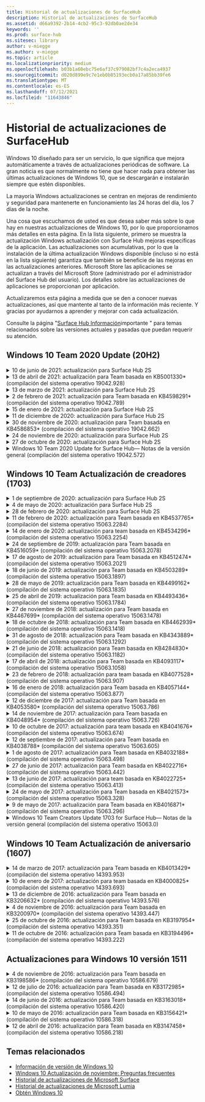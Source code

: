 ```yaml
---
title: Historial de actualizaciones de SurfaceHub
description: Historial de actualizaciones de SurfaceHub
ms.assetid: d66a9392-2b14-4cb2-95c3-92db0ae2de34
keywords: ''
ms.prod: surface-hub
ms.sitesec: library
author: v-miegge
ms.author: v-miegge
ms.topic: article
ms.localizationpriority: medium
ms.openlocfilehash: b03b1a60ebc75e6af37c979082bf7c4a2eca4937
ms.sourcegitcommit: d020d899e9c7e1eb0b85193ecb0a17a85bb39fe6
ms.translationtype: MT
ms.contentlocale: es-ES
ms.lasthandoff: 07/12/2021
ms.locfileid: "11643846"
---
```

# <a name="surface-hub-update-history"></a>Historial de actualizaciones de SurfaceHub

Windows 10 diseñado para ser un servicio, lo que significa que mejora automáticamente a través de actualizaciones periódicas de software. La gran noticia es que normalmente no tiene que hacer nada para obtener las últimas actualizaciones de Windows 10, que se descargarán e instalarán siempre que estén disponibles.

La mayoría Windows actualizaciones se centran en mejoras de rendimiento y seguridad para mantenerte en funcionamiento las 24 horas del día, los 7 días de la noche.

Una cosa que escuchamos de usted es que desea saber más sobre lo que hay en nuestras actualizaciones de Windows 10, por lo que proporcionamos más detalles en esta página. En la lista siguiente, primero se muestra la actualización Windows actualización con Surface Hub mejoras específicas de la aplicación. Las actualizaciones son acumulativas, por lo que la instalación de la última actualización Windows disponible (incluso si no está en la lista siguiente) garantiza que también se beneficie de las mejoras en las actualizaciones anteriores. Microsoft Store las aplicaciones se actualizan a través del Microsoft Store (administrado por el administrador del Surface Hub del usuario). Los detalles sobre las actualizaciones de aplicaciones se proporcionan por aplicación.

Actualizaremos esta página a medida que se den a conocer nuevas actualizaciones, así que mantente al tanto de la información más reciente. Y gracias por ayudarnos a aprender y mejorar con cada actualización.

Consulte la página "[Surface Hub Información](https://support.microsoft.com/products/surface-devices/surface-hub)importante " para temas relacionados sobre las versiones actuales y pasadas que puedan requerir su atención.

## <a name="windows-10-team-2020-update-20h2"></a>Windows 10 Team 2020 Update (20H2)

<details>
<summary>10 de junio de 2021: actualización para Surface Hub 2S</summary>

Esta actualización es específica del Surface Hub 2S y proporciona las actualizaciones de controladores y firmware descritas a continuación:

* Actualización de UEFI de Surface: 694.3751.768.0
  * Aborda la vulnerabilidad de seguridad crítica y mejora la estabilidad del sistema.
* Actualización de firmware de Surface ME: 11.8.86.3877
  * Aborda la vulnerabilidad de seguridad crítica y mejora la estabilidad del sistema.
* Controlador de interfaz del motor de administración Intel(R): 2102.100.0.1044
  * Aborda la vulnerabilidad de seguridad crítica y mejora la estabilidad del sistema.
</details>

<details>
<summary>13 de abril de 2021: actualización para Team basada en KB5001330* (compilación del sistema operativo 19042.928)</summary>

Esta actualización a la Surface Hub incluye mejoras de calidad y correcciones de seguridad. Las actualizaciones clave de Surface Hub, que aún no se describen [en Windows 10 historial](https://support.microsoft.com/help/4581839/windows-10-update-history)de actualizaciones, incluyen:

* Resuelve un problema en el que algunos Surface Hub dispositivos solo instalaban actualizaciones de seguridad Windows mensuales, en lugar de todas Windows actualizaciones acumulativas.

Consulte la guía de [administración Surface Hub para](/surface-hub/) habilitar o deshabilitar las características y servicios del dispositivo. *[KB5001330](https://support.microsoft.com/help/5001330)
</details>

<details>
<summary>13 de marzo de 2021: actualización para Surface Hub 2S</summary>

Esta actualización es específica del Surface Hub 2S y proporciona las actualizaciones de controladores y firmware descritas a continuación:

* Controlador de Bluetooth Intel(R) - 22.30.0.4
  * Mejora la seguridad y estabilidad del sistema.
* Controlador de gráficos Intel(R): 27.20.100.8682
  * Mejora la seguridad y estabilidad del sistema.
* Controlador de Wi-Fi Intel(R) - 22.30.0.11
  * Mejora la seguridad y estabilidad del sistema.
</details>

<details>
<summary>2 de febrero de 2021: actualización para Team basada en KB4598291* (compilación del sistema operativo 19042.789)</summary>

Esta actualización a la Surface Hub incluye mejoras de calidad y correcciones de seguridad. Las actualizaciones clave de Surface Hub, que aún no se describen [en Windows 10 historial](https://support.microsoft.com/help/4581839/windows-10-update-history)de actualizaciones, incluyen:

* Corrección que permite que la sincronización de calendarios Exchange funcione cuando el UPN de la cuenta de dispositivo no es igual a su SMTP.
* Agrega capacidad para que los administradores deshabilite el uso de la autenticación moderna durante la sincronización de calendarios con Exchange.
* Garantiza que Surface Hub no se pida a los usuarios que escriban credenciales de proxy una vez habilitada la característica "Usar credenciales de cuenta de dispositivo".
* Resuelve un problema por el que Windows las comprobaciones de actualización de la Tienda y la Actualización nunca se completarían si se usase un proxy que requiere autenticación.
* Mejora la confiabilidad de la aplicación Conectar durante escenarios de ingesta por cable.

Consulte la guía de [administración Surface Hub para](/surface-hub/) habilitar o deshabilitar las características y servicios del dispositivo. *[KB4598291](https://support.microsoft.com/help/4598291)
</details>

<details>
<summary>15 de enero de 2021: actualización para Surface Hub 2S</summary>

Esta actualización es específica del Surface Hub 2S y proporciona las actualizaciones de controladores y firmware descritas a continuación:

* Actualización de firmware de Surface SMC: 3.93.139.0
* Actualización de UEFI de Surface: 694.3473.768.0
</details>

<details>
<summary>11 de diciembre de 2020: actualización para Surface Hub 2S</summary>

Esta actualización es específica del Surface Hub 2S y proporciona las actualizaciones de controladores y firmware descritas a continuación:

* Actualización de firmware de Surface SMC: 3.92.139.0
* Actualización de UEFI de Surface: 694.3447.768.0
</details>

<details>
<summary>30 de noviembre de 2020: actualización para Team basada en KB4586853* (compilación del sistema operativo 19042.662)</summary>

Esta actualización a la Surface Hub incluye mejoras de calidad y correcciones de seguridad. Las actualizaciones clave de Surface Hub, que aún no se describen [en Windows 10 historial](https://support.microsoft.com/help/4581839/windows-10-update-history)de actualizaciones, incluyen:

* Actualice a la página Configuración privacidad para proporcionar opciones adicionales.
* Corrección que garantiza que la limpieza de la sesión de finalización elimina completamente todos los datos relacionados con el servidor perimetral Chromium.
* Resuelve un problema en el que las reuniones que ya se habían iniciado no se mostraron en la pantalla inicio/bienvenida.
* Resuelve un problema con la recuperación en la nube para configuraciones regionales que no son de EE. UU.
* Skype Empresarial
  * Mejora el rendimiento de audio direccional.
  * Se han reducido los sonidos de "pulsación de lápiz" al usar Pen durante Skype Empresarial llamadas.
* Mejora la confiabilidad al inscribirse en Windows Insider Program.
* Mejora la confiabilidad de Windows shell de equipo.

Consulte la guía de [administración Surface Hub para](/surface-hub/) habilitar o deshabilitar las características y servicios del dispositivo. *[KB4586853](https://support.microsoft.com/help/4586853)
</details>

<details>
<summary>24 de noviembre de 2020: actualización para Surface Hub 2S</summary>

Esta actualización es específica del Surface Hub 2S y proporciona las actualizaciones de controladores y firmware descritas a continuación:

* Actualización de firmware de Surface SMC: 3.91.139.0
  * Mejorar la confiabilidad de espera conectada.
* Actualización de firmware de Surface Touch: 3.91.139.0
  * Mejorar la respuesta táctil en espera conectada.
* Actualización de firmware de audio USB de Surface: 3.91.139.0
* Actualización de firmware del lápiz de Surface: 3.91.139.0
</details>

<details>
<summary>27 de octubre de 2020: actualización para Surface Hub 2S</summary>

Esta actualización es específica del Surface Hub 2S y proporciona las actualizaciones de controladores y firmware descritas a continuación:

* Actualización de firmware del agregador de Surface System : 4.14.139.0
* Actualización de UEFI de Surface: 694.3386.768.0
</details>

<details>
<summary>Windows 10 Team 2020 Update for Surface Hub— Notas de la versión general (compilación del sistema operativo 19042.572)</summary>

Esta actualización a la Surface Hub incluye mejoras de calidad y correcciones de seguridad. Las actualizaciones clave de Surface Hub, que aún no se describen en el historial de actualizaciones de [Windows 10,](https://support.microsoft.com/help/4581839/windows-10-update-history)se describen en la página " Novedades de[Windows 10 Team actualización de 2020".](/surface-hub/surface-hub-2020-update-whats-new)

Consulte la página "[Install Windows 10 Team 2020 Update](/surface-hub/surface-hub-2020-update)" para obtener más información sobre la disponibilidad de actualizaciones por región, método de distribución y tipo de dispositivo.
</details>

## <a name="windows-10-team-creators-update-1703"></a>Windows 10 Team Actualización de creadores (1703)

<details>
<summary>1 de septiembre de 2020: actualización para Surface Hub 2S</summary>

Esta actualización es específica del Surface Hub 2S y proporciona las actualizaciones de controladores y firmware descritas a continuación:

* Actualización de firmware de Surface SMC: 1.177.139.0
  * Mejora los escenarios de reparación de campos.
* Actualización de firmware ssd de Surface: 5.14.139.0
  * Mejora la estabilidad del sistema.
* Controlador de Surface Serial Hub: 9.40.139.0
  * Mejora la estabilidad del sistema.
</details>

<details>
<summary>4 de mayo de 2020: actualización para Surface Hub 2S</summary>

Esta actualización es específica del Surface Hub 2S y proporciona las actualizaciones de controladores y firmware descritas a continuación:

* Controlador de audio USB de Surface: 15.3.6.0
  * Mejora el rendimiento de audio direccional.
* Controlador de audio de pantalla Intel(R): 10.27.0.5
  * Mejora los escenarios de uso compartido de pantalla.
* Controlador de gráficos Intel(R): 26.20.100.7263
  * Mejora la estabilidad del sistema.
* Controlador de Surface System: 1.7.139.0
  * Mejora la estabilidad del sistema.
* Actualización de firmware de Surface SMC: 1.176.139.0
  * Mejora la estabilidad del sistema.
</details>

<details>
<summary>28 de febrero de 2020: actualización para Surface Hub 2S</summary>

Esta actualización es específica del Surface Hub 2S y proporciona las actualizaciones de controladores y firmware descritas a continuación:

* Controlador de integración de Surface: 13.46.139.0 
  * Mejora los escenarios de brillo de la pantalla.
* Controlador de interfaz del motor de administración Intel(R): 1914.12.0.1256
  * Mejora la estabilidad del sistema.
* Actualización de firmware de Surface SMC: 1.161.139.0
  * Mejora el rendimiento de la batería del lápiz.
* Actualización de UEFI de Surface: 694.2938.768.0
  * Mejora la estabilidad del sistema.
</details>

<details>
<summary>11 de febrero de 2020: actualización para Team basada en KB4537765* (compilación del sistema operativo 15063.2284)</summary>

Esta actualización a la Surface Hub incluye mejoras de calidad y correcciones de seguridad. Las actualizaciones clave de Surface Hub, que aún no se describen [en Windows 10 historial](https://support.microsoft.com/help/4018124/windows-10-update-history)de actualizaciones, incluyen:

* Resuelve un problema en el que otros participantes no pueden escuchar bien el Concentrador 2S durante Skype Empresarial llamadas.
* Mejora la confiabilidad de algunos escenarios de uso de árabe, hebreo y otros idiomas RTL en Surface Hub.

Consulte la guía de [administración Surface Hub para](/surface-hub/) habilitar o deshabilitar las características y servicios del dispositivo.
*[KB4537765](https://support.microsoft.com/help/4537765)
</details>

<details>
<summary>14 de enero de 2020: actualización para team basada en KB4534296* (compilación del sistema operativo 15063.2254)</summary>

Esta actualización a la Surface Hub incluye mejoras de calidad y correcciones de seguridad. Las actualizaciones clave de Surface Hub, que aún no se describen [en Windows 10 historial](https://support.microsoft.com/help/4018124/windows-10-update-history)de actualizaciones, incluyen:

* Se soluciona un problema con la colección de registros Microsoft Surface Hub 2S.

Consulte la guía de [administración Surface Hub para](/surface-hub/) habilitar o deshabilitar las características y servicios del dispositivo.
*[KB4534296](https://support.microsoft.com/help/4534296)
</details>

<details>
<summary>24 de septiembre de 2019: actualización para Team basada en KB4516059* (compilación del sistema operativo 15063.2078)</summary>

Esta actualización a la Surface Hub incluye mejoras de calidad y correcciones de seguridad. Las actualizaciones clave de Surface Hub, que aún no se describen [en Windows 10 historial](https://support.microsoft.com/help/4018124/windows-10-update-history)de actualizaciones, incluyen:

 * Actualice a Surface Hub página de recuperación Configuración 2S para reflejar con precisión las opciones de recuperación.
 * Actualiza a Surface Hub pantalla de bienvenida de 2S para mejorar la reconociblebilidad del dispositivo.
 * Se ha corregido un problema con el Windows del shell de equipo que se mostraba incorrectamente.
 * Se ha corregido un problema con la persistencia del diseño del menú Inicio cuando se configuraba mediante la directiva MDM.
 * Se ha corregido un problema Microsoft Edge que se produce al explorar algunos sitios web internos.
 * Se ha corregido un problema Skype Empresarial que se produce al presentar en modo de pantalla completa.

Consulte la guía de [administración Surface Hub para](/surface-hub/) habilitar o deshabilitar las características y servicios del dispositivo.
*[KB4503289](https://support.microsoft.com/help/4503289)
</details>

<details>
<summary>17 de agosto de 2019: actualización para Team basada en KB4512474* (compilación del sistema operativo 15063.2021)</summary>

Esta actualización a la Surface Hub incluye mejoras de calidad y correcciones de seguridad. Las actualizaciones clave de Surface Hub, que aún no se describen [en Windows 10 historial](https://support.microsoft.com/help/4018124/windows-10-update-history)de actualizaciones, incluyen:

 * Garantiza que la salida de vídeo en el concentrador 2S se ajuste de forma predeterminada al modo "Duplicado".
 * Mejora la confiabilidad de algunos escenarios de uso del idioma árabe en Surface Hub.

Consulte la guía de [administración Surface Hub para](/surface-hub/) habilitar o deshabilitar las características y servicios del dispositivo.
*[KB4503289](https://support.microsoft.com/help/4503289)
 </details>

<details>
<summary>18 de junio de 2019: actualización para Team basada en KB4503289* (compilación del sistema operativo 15063.1897)</summary>

Esta actualización a la Surface Hub incluye mejoras de calidad y correcciones de seguridad. Las actualizaciones clave de Surface Hub, que aún no se describen [en Windows 10 historial](https://support.microsoft.com/help/4018124/windows-10-update-history)de actualizaciones, incluyen:

* Se soluciona un problema que impide que un usuario inicie sesión en un Microsoft Surface Hub dispositivo con una Azure Active Directory cuenta. Este problema se produce porque una sesión anterior no finaló correctamente.
* Agrega compatibilidad con conexiones TLS 1.2 a proveedores de identidades y Exchange escenarios de configuración de cuentas de dispositivo.
* Correcciones para mejorar la confiabilidad de la aplicación de diagnóstico de hardware en el concentrador 2S. 
* Se corrige para mejorar la coherencia de la experiencia de configuración de primera ejecución en el concentrador 2S. 

Consulte la guía de [administración Surface Hub para](/surface-hub/) habilitar o deshabilitar las características y servicios del dispositivo.
*[KB4503289](https://support.microsoft.com/help/4503289)
</details>

<details>
<summary>28 de mayo de 2019: actualización para Team basada en KB4499162* (compilación del sistema operativo 15063.1835)</summary>

Esta actualización a la Surface Hub incluye mejoras de calidad y correcciones de seguridad. Las actualizaciones clave de Surface Hub, que aún no se describen [en Windows 10 historial](https://support.microsoft.com/help/4018124/windows-10-update-history)de actualizaciones, incluyen:

* Garantiza que Surface Hub no se pida a los usuarios que escriban credenciales de proxy una vez habilitada la característica "Usar credenciales de cuenta de dispositivo".
* Resuelve un problema en el que Skype las conexiones no se realizan de forma periódica porque el audio y el vídeo no usan el proxy correcto.
* Agrega compatibilidad con TLS 1.2 en Skype Empresarial.
* Resuelve un error de conexión SIP en el cliente Skype cuando el servidor Skype tiene TLS 1.0 o TLS 1.1 deshabilitado.

Consulte la guía de [administración Surface Hub para](/surface-hub/) habilitar o deshabilitar las características y servicios del dispositivo.
*[KB4499162](https://support.microsoft.com/help/4499162)
</details>

<details>
<summary>25 de abril de 2019: actualización para Team basada en KB4493436* (compilación del sistema operativo 15063.1784)</summary>

Esta actualización a la Surface Hub incluye mejoras de calidad y correcciones de seguridad. Las actualizaciones clave de Surface Hub, que aún no se describen [en Windows 10 historial](https://support.microsoft.com/help/4018124/windows-10-update-history)de actualizaciones, incluyen:

* Resuelve el problema de sincronización de vídeo y audio con algunos dispositivos USB que están conectados al Surface Hub.

Consulte la guía de [administración Surface Hub para](/surface-hub/) habilitar o deshabilitar las características y servicios del dispositivo.
*[KB4493436](https://support.microsoft.com/help/4493436)
</details>

<details>
<summary>27 de noviembre de 2018: actualización para Team basada en KB4467699* (compilación del sistema operativo 15063.1478)</summary>

Esta actualización a la Surface Hub incluye mejoras de calidad y correcciones de seguridad. Las actualizaciones clave de Surface Hub, que aún no se describen [en Windows 10 historial](https://support.microsoft.com/help/4018124/windows-10-update-history)de actualizaciones, incluyen:

* Se soluciona un problema que impide que algunos usuarios Signing-In a "Mis reuniones y archivos".

Consulte la guía de [administración Surface Hub para](/surface-hub/) habilitar o deshabilitar las características y servicios del dispositivo.
*[KBKB4467699](https://support.microsoft.com/help/KB4467699)
</details>

<details>
<summary>18 de octubre de 2018: actualización para Team basada en KB4462939* (compilación del sistema operativo 15063.1418)</summary>

Esta actualización a la Surface Hub incluye mejoras de calidad y correcciones de seguridad. Las actualizaciones clave de Surface Hub, que aún no se describen [en Windows 10 historial](https://support.microsoft.com/help/4018124/windows-10-update-history)de actualizaciones, incluyen:

* Skype Empresarial correcciones: 
  * Resuelve un Skype Empresarial de conexión cuando se reanuda desde el estado de suspensión
  * Resuelve Skype Empresarial de conexión de red cuando el dispositivo está conectado a Internet
  * Resuelve Skype Empresarial bloqueo al buscar usuarios desde el directorio
* Resuelve el problema en el que el concentrador notifica erróneamente "Sin conexión a Internet" en entornos de proxy de empresa.
* Se implementó una característica que permite a los clientes acceder a una nueva experiencia de pizarra.

Consulte la guía de [administración Surface Hub para](/surface-hub/) habilitar o deshabilitar las características y servicios del dispositivo.
*[KB4462939](https://support.microsoft.com/help/4462939)
</details>

<details>
<summary>31 de agosto de 2018: actualización para Team basada en KB4343889* (compilación del sistema operativo 15063.1292)</summary>

Esta actualización a la Surface Hub incluye mejoras de calidad y correcciones de seguridad. Las actualizaciones clave de Surface Hub, que aún no se describen [en Windows 10 historial](https://support.microsoft.com/help/4018124/windows-10-update-history)de actualizaciones, incluyen:

* Agrega compatibilidad con Microsoft Teams
* Resuelve el problema de administración de tareas con el registro de Intune
* Permite a los administradores deshabilitar los servicios de mensajería instantánea y correo electrónico para el concentrador
* Correcciones de errores adicionales y mejoras de confiabilidad para la Surface Hub Skype Empresarial app

Consulte la guía de [administración Surface Hub para](/surface-hub/) habilitar o deshabilitar las características y servicios del dispositivo.
*[KB4343889](https://support.microsoft.com/help/4343889)
</details>

<details>
<summary>21 de junio de 2018: actualización para Team basada en KB4284830* (compilación del sistema operativo 15063.1182)</summary>

Esta actualización a la Surface Hub incluye mejoras de calidad y correcciones de seguridad. Las actualizaciones clave de Surface Hub, que aún no se describen [en Windows 10 historial](https://support.microsoft.com/help/4018124/windows-10-update-history)de actualizaciones, incluyen:

* Cambio de telemetría en compatibilidad con los requisitos del RGPD en EMEA

Consulte la guía de [administración Surface Hub para](/surface-hub/) habilitar o deshabilitar las características y servicios del dispositivo.
*[KB4284830](https://support.microsoft.com/help/KB4284830)
</details>

<details>
<summary>17 de abril de 2018: actualización para Team basada en KB4093117* (compilación del sistema operativo 15063.1058)</summary>

Esta actualización a la Surface Hub incluye mejoras de calidad y correcciones de seguridad. Las actualizaciones clave de Surface Hub, que aún no se describen [en Windows 10 historial](https://support.microsoft.com/help/4018124/windows-10-update-history)de actualizaciones, incluyen:

* Resuelve un problema de proyección por cable
* Habilita la actualización masiva para determinadas directivas mdm (administración de dispositivos móviles)
* Resuelve el problema del marcador telefónico con llamadas internacionales
* Soluciona el problema de resolución de imágenes cuando 2 Surface Hubs se unen a la misma reunión
* Resuelve el error de administración de certificados OMS (Operations Management Suite)
* Se soluciona un problema de seguridad al limpiar al final de una sesión
* Se Miracast problema, cuando Surface Hub se especifica a los canales 149 a 165
  * Los canales 149 a 165 seguirán siendo inutilizables en Europa, Japón o Israel debido a las normativas gubernamentales regionales

Consulte la guía de [administración Surface Hub para](/surface-hub/) habilitar o deshabilitar las características y servicios del dispositivo.
*[KB4093117](https://support.microsoft.com/help/4093117)
</details>

<details>
<summary>23 de febrero de 2018: actualización para team basada en KB4077528* (compilación del sistema operativo 15063.907)</summary>

Esta actualización a la Surface Hub incluye mejoras de calidad y correcciones de seguridad. Las actualizaciones clave de Surface Hub, que aún no se describen [en Windows 10 historial](https://support.microsoft.com/help/4018124/windows-10-update-history)de actualizaciones, incluyen:

* Se ha resuelto un problema en el que la configuración de MDM no se aplicaba correctamente
* Proceso de limpieza mejorado

Consulte la guía de [administración Surface Hub para](/surface-hub/) habilitar o deshabilitar las características y servicios del dispositivo.
*[KB4077528](https://support.microsoft.com/help/4077528)
</details>

<details>
<summary>16 de enero de 2018: actualización para Team basada en KB4057144* (compilación del sistema operativo 15063.877)</summary>

Esta actualización a la Surface Hub incluye mejoras de calidad y correcciones de seguridad. Las actualizaciones clave de Surface Hub, que aún no se describen [en Windows 10 historial](https://support.microsoft.com/help/4018124/windows-10-update-history)de actualizaciones, incluyen:

* Agrega capacidad para administrar el diseño de icono menú Inicio a través de MDM
* Corrección de errores de MDM en la configuración de rotación de contraseñas

Consulte la guía de [administración Surface Hub para](/surface-hub/) habilitar o deshabilitar las características y servicios del dispositivo.
*[KB4057144](https://support.microsoft.com/help/4057144)
</details>

<details>
<summary>12 de diciembre de 2017: actualización para Team basada en KB4053580* (compilación del sistema operativo 15063.786)</summary>

Esta actualización a la Surface Hub incluye mejoras de calidad y correcciones de seguridad. Las actualizaciones clave de Surface Hub, que aún no se describen [en Windows 10 historial](https://support.microsoft.com/help/4018124/windows-10-update-history)de actualizaciones, incluyen:

* Resuelve los destellos de vídeo de la cámara (desgarros o parpadeos) durante Skype Empresarial llamadas
* Resuelve el problema de id. ssd del Centro de notificaciones

Consulte la guía de [administración Surface Hub para](/surface-hub/) habilitar o deshabilitar las características y servicios del dispositivo.
*[KB4053580](https://support.microsoft.com/help/4053580)
</details>

<details>
<summary>14 de noviembre de 2017: actualización para Team basada en KB4048954* (compilación del sistema operativo 15063.726)</summary>

Esta actualización a la Surface Hub incluye mejoras de calidad y correcciones de seguridad. Las actualizaciones clave de Surface Hub, que aún no se describen [en Windows 10 historial](https://support.microsoft.com/help/4018124/windows-10-update-history)de actualizaciones, incluyen:

* Actualización de características que permite a los clientes habilitar la autenticación de red cableada 802.1x con la directiva MDM.
* Una actualización de características que permite a los usuarios seleccionar dinámicamente una aplicación de su elección al abrir un archivo.
* Corrección que garantiza que la limpieza de la sesión final elimina completamente todas las conexiones entre la cuenta del usuario y el dispositivo.
* Corrección de rendimiento que mejora el tiempo de limpieza, así como Miracast tiempo de conexión.
* Presenta el uso de autenticación fácil durante las reuniones de ad-hock.
* Corrección que garantiza que los componentes de servicio usen el mismo proxy configurado en todo el dispositivo.
* Reduce y protege de forma más exhaustiva la telemetría que transmite el dispositivo, lo que reduce el uso del ancho de banda.
* Habilita una característica que permite a los usuarios proporcionar comentarios a Microsoft una vez que finaliza una reunión.

Consulte la guía de [administración Surface Hub para](/surface-hub/) habilitar o deshabilitar las características y servicios del dispositivo.
*[KB4048954](https://support.microsoft.com/help/4048954)
</details>

<details>
<summary>10 de octubre de 2017: actualización para team basada en KB4041676* (compilación del sistema operativo 15063.674)</summary>

Esta actualización a la Surface Hub incluye mejoras de calidad y correcciones de seguridad. Las actualizaciones clave de Surface Hub, que aún no se describen [en Windows 10 historial](https://support.microsoft.com/help/4018124/windows-10-update-history)de actualizaciones, incluyen:

* Skype Empresarial
  * Resuelve el problema que requería un reinicio del dispositivo al reanudarse desde el estado de suspensión.
  * Corrige un problema en el que los contactos externos no se resolvía Skype cuenta de Online Hub.
* PowerPoint
  * Corrige un problema en el que algunas PowerPoint presentaciones no se proyectan en el concentrador.
* General
  * Se soluciona un problema por el que el administrador del sistema no podía deshabilitar el puerto USB.

*[KB4041676](https://support.microsoft.com/help/4041676)
</details>

<details>
<summary>12 de septiembre de 2017: actualización para Team basada en KB4038788* (compilación del sistema operativo 15063.605) </summary>

Esta actualización a la Surface Hub incluye mejoras de calidad y correcciones de seguridad. Las actualizaciones clave de Surface Hub, que aún no se describen [en Windows 10 historial](https://support.microsoft.com/help/4018124/windows-10-update-history)de actualizaciones, incluyen:

* Seguridad
  * Resuelve el problema con Bitlocker cuando el dispositivo se reactiva del modo de suspensión.
* General
  * Reduce la frecuencia y la cantidad de telemetría de estado del dispositivo, lo que mejora el rendimiento del sistema.
  * Corrige un problema que impedía que el dispositivo recopilara registros del sistema.

*[KB4038788](https://support.microsoft.com/help/4038788)
</details>

<details>
<summary>1 de agosto de 2017: actualización para Team basada en KB4032188* (compilación del sistema operativo 15063.498)</summary>

* Skype Empresarial 
  * Resuelve Skype Empresarial Sign-In problema, que requiere reintentar o reiniciar el sistema.
  * Resuelve el Skype Empresarial de reunión que se muestra incorrectamente.
  * Correcciones para mejorar la Surface Hub Skype Empresarial fiabilidad.

*[KB4032188](https://support.microsoft.com/help/4032188)
</details>

<details>
<summary>27 de junio de 2017: actualización para Team basada en KB4022716* (compilación del sistema operativo 15063.442)</summary>

Esta actualización a la Surface Hub incluye mejoras de calidad y correcciones de seguridad. Las actualizaciones clave de Surface Hub, que aún no se describen [en Windows 10 historial](https://support.microsoft.com/help/4018124/windows-10-update-history)de actualizaciones, incluyen:

* Los controladores DE NVIDIA de dirección se bloquean y pueden requerir que el Surface Hub de 84" se apague, lo que requiere un reinicio manual.
* Se ha resuelto un problema por el que algunas aplicaciones no se inician en un Surface Hub de 84 Surface Hub.

*[KB4022716](https://support.microsoft.com/help/4022716)
</details>

<details>
<summary>13 de junio de 2017: actualización para team basada en KB4022725* (compilación del sistema operativo 15063.413)</summary>

Esta actualización a la Surface Hub incluye mejoras de calidad y correcciones de seguridad. Las actualizaciones clave de Surface Hub, que aún no se describen [en Windows 10 historial](https://support.microsoft.com/help/4018124/windows-10-update-history)de actualizaciones, incluyen:

* General
  * Problemas resueltos de colocación de lápiz con lápices
  * Se ha resuelto un problema que causaba tiempo prolongado para la reunión de "limpieza"

*[KB4022725](https://support.microsoft.com/help/4022725)
</details>

<details>
<summary>24 de mayo de 2017: actualización para Team basada en KB4021573* (compilación del sistema operativo 15063.328)</summary>

Esta actualización a la Surface Hub incluye mejoras de calidad y correcciones de seguridad. Las actualizaciones clave de Surface Hub, que aún no se describen [en Windows 10 historial](https://support.microsoft.com/help/4018124/windows-10-update-history)de actualizaciones, incluyen:

* General
  * Se ha resuelto el problema con la retención de configuración de proxy durante el problema de actualización

*[KB4021573](https://support.microsoft.com/help/4021573)
</details>

<details>
<summary>9 de mayo de 2017: actualización para Team basada en KB4016871* (compilación del sistema operativo 15063.296)</summary>

Esta actualización a la Surface Hub incluye mejoras de calidad y correcciones de seguridad. Las actualizaciones clave de Surface Hub, que aún no se describen [en Windows 10 historial](https://support.microsoft.com/help/4018124/windows-10-update-history)de actualizaciones, incluyen:

* General
  * Se ha corregido el problema del ciclo de suspensión y vigilia
  * Resueltos varios problemas de restablecimiento y recuperación
  * Se ha corregido el problema de la pestaña Historial de actualizaciones
  * Resuelto Miracast de inicio de servicio
* Aplicaciones
  * Error de actualización del paquete de aplicación fijo

*[KB4016871](https://support.microsoft.com/help/4016871)
</details>

<details>
<summary>Windows 10 Team Creators Update 1703 for Surface Hub— Notas de la versión general (compilación del sistema operativo 15063.0)</summary>

Esta actualización a la Surface Hub incluye mejoras de calidad y correcciones de seguridad. Las actualizaciones clave de Surface Hub, que aún no se describen [en Windows 10 historial](https://support.microsoft.com/help/4018124/windows-10-update-history)de actualizaciones, incluyen:

* Evolución de la experiencia de pantalla grande 
  * Se ha mejorado el carrusel de la reunión en Inicio y bienvenida
  * Unirse a reuniones y finalizar la sesión directamente desde el menú Inicio
  * Las aplicaciones pueden usar más de la pantalla durante una sesión
  * Controles Skype simplificados
  * Mecanismos mejorados para proporcionar comentarios
* Acceso a Mi contenido personal*
  * Inicio de sesión único personal desde Inicio o inicio de sesión
  * Unirse a reuniones y finalizar la sesión directamente desde el menú Inicio
  * Acceder a archivos personales a OneDrive para la Empresa directamente desde Inicio
  * Inicio de sesión de asistente rellenado previamente
  * Flujos de autenticación simplificados con la aplicación "Authenticator" **
* Administración & implementación 
  * Experiencia OOBE simplificada a través del aprovisionamiento masivo
  * Servicio de recuperación de dispositivos basado en la nube
  * Enterprise de certificados de cliente
  * Compatibilidad con credenciales de proxy mejoradas
  * Compatibilidad con la configuración de calidad Skype de servicio (QoS) agregada y /mejorada
  * Se agregó la capacidad de establecer el volumen de dispositivo predeterminado en Configuración
  * Compatibilidad con MDM mejorada para Surface Hub [configuración](/surface-hub/remote-surface-hub-management)
* Seguridad mejorada 
  * Se agregó la capacidad de restringir unidades USB solo a BitLocker
  * Se ha agregado la capacidad de deshabilitar puertos USB a través de MDM
  * Se ha agregado la capacidad de deshabilitar la funcionalidad "Reanudar sesión" en tiempo de espera
  * Adición de compatibilidad con cable 802.1x
* Audio y proyección
  * Mejoras de "altavoz humano" de Audio Dolby
  * Se han reducido los sonidos de "pulsación de lápiz" al usar El lápiz Skype Empresarial llamadas
  * Se agregó compatibilidad con conexiones Miracast infraestructura
* Correcciones de confiabilidad y rendimiento
  * Resueltos varios problemas de restablecimiento y recuperación
  * Se Surface Hub Exchange de autenticación al usar certificados de cliente
  * Mejora de Wi-Fi de red y estabilidad de credenciales
  * Se Miracast problemas de reproducción y sincronización de audio durante la reproducción de vídeo
  * Configuración incluida para deshabilitar el comportamiento de la conexión automática

*La característica de inicio de sesión único requiere el uso de Office365 y OneDrive para la Empresa **Consulte la Guía de administración para obtener información sobre los requisitos de servicio

</details>

## <a name="windows-10-team-anniversary-update-1607"></a>Windows 10 Team Actualización de aniversario (1607)

<details>
<summary>14 de marzo de 2017: actualización para Team basada en KB4013429* (compilación del sistema operativo 14393.953)</summary>

Esta actualización a la Surface Hub incluye mejoras de calidad y correcciones de seguridad. Las actualizaciones clave de Surface Hub, que aún no se describen [en Windows 10 historial](https://support.microsoft.com/help/4018124/windows-10-update-history)de actualizaciones, incluyen:

* General
  * Corrección de seguridad del Explorador de archivos para impedir la navegación a ubicaciones de archivos restringidas
* Skype Empresarial
  * Corrección para solucionar la latencia durante el uso compartido de pantalla basado en Escritorio remoto

*[KB4013429](https://support.microsoft.com/help/4013429)
</details>

<details>
<summary>10 de enero de 2017: actualización para team basada en KB4000825* (compilación del sistema operativo 14393.693)</summary>

Esta actualización a la Surface Hub incluye mejoras de calidad y correcciones de seguridad. Las actualizaciones clave de Surface Hub, que aún no se describen [en Windows 10 historial](https://support.microsoft.com/help/4018124/windows-10-update-history)de actualizaciones, incluyen:

* Selección habilitada de diseños de teclado 106/109 para su uso con teclados físicos japoneses

*[KB4000825](https://support.microsoft.com/help/4000825)
</details>

<details>
<summary>13 de diciembre de 2016: actualización para Team basada en KB3206632* (compilación del sistema operativo 14393.576)</summary>

Esta actualización a la Surface Hub incluye mejoras de calidad y correcciones de seguridad. Las actualizaciones clave de Surface Hub, que aún no se describen [en Windows 10 historial](https://support.microsoft.com/help/4018124/windows-10-update-history)de actualizaciones, incluyen:

* Resuelve el problema de distorsión de audio de conexión cableada

*[KB3206632](https://support.microsoft.com/help/3206632)
</details>

<details>
<summary>4 de noviembre de 2016: actualización para Team basada en KB3200970* (compilación del sistema operativo 14393.447)</summary>

Esta actualización de la actualización Windows 10 Team aniversario (versión 1607) para Surface Hub mejoras de calidad y correcciones de seguridad. Las actualizaciones clave de Surface Hub, que aún no se describen [en Windows 10 historial](https://support.microsoft.com/help/4018124/windows-10-update-history)de actualizaciones, incluyen:

* Skype Empresarial correcciones de errores para mejorar la confiabilidad

*[KB3200970](https://support.microsoft.com/help/3200970)
</details>

<details>
<summary>25 de octubre de 2016: actualización para Team basada en KB3197954* (compilación del sistema operativo 14393.351)</summary>

Esta actualización a la Surface Hub incluye mejoras de calidad y correcciones de seguridad. Las actualizaciones clave de Surface Hub, que aún no se describen [en Windows 10 historial](https://support.microsoft.com/help/4018124/windows-10-update-history)de actualizaciones, incluyen:

* Habilitar la nueva característica de suspensión en el sistema operativo y bios para reducir el consumo de energía del Surface Hub y mejorar su confiabilidad a largo plazo
* General
  * Resuelve escenarios en los que el teclado en pantalla a veces no aparecería
  * Resuelve el turno de aplicaciones de pizarra que se produce ocasionalmente al abrir una reunión programada
  * Resuelve el problema que impedía a los administradores cambiar la contraseña del administrador local, después de restablecer el dispositivo
  * BIOS change resolving issue with status bar tracking during device Reset
  * Actualización de UEFI para resolver problemas de encendido

*[KB3197954](https://support.microsoft.com/help/3197954)
</details>

<details>
<summary>11 de octubre de 2016: actualización para Team basada en KB3194496* (compilación del sistema operativo 14393.222)</summary>

Esta actualización lleva la actualización de aniversario Windows 10 Team a Surface Hub e incluye mejoras de calidad y correcciones de seguridad. (El dispositivo se va a Windows 10 versión 1607 después de instalarlo). Las actualizaciones clave de Surface Hub, que aún no se describen [en Windows 10 historial](https://support.microsoft.com/help/4018124/windows-10-update-history)de actualizaciones, incluyen:

* Skype Empresarial
  * Mejoras de rendimiento al unirse a reuniones, incluidos los problemas al unirse a una reunión con cuentas federadas
  * Compatibilidad con uso compartido de pantalla basado en vídeo (VBSS) ahora disponible Skype Empresarial para Surface Hub
  * Desconexión resuelta después de 5 minutos de problema de tiempo de inactividad
  * Resuelto Skype de uso compartido de pantalla de concentrador a concentrador
  * Mejoras en Skype vídeo, incluidos:
    * Pérdida de vídeo durante la reunión con varios presentadores de vídeo
    * Recorte de vídeo durante las llamadas
    * Vídeo de llamada saliente que no se muestra para otros participantes
  * Se ha corregido un problema con el error de inicio de sesión de UPN
  * Se ha corregido el problema con el panel de marcado durante el uso de llamadas del Protocolo de inicio de sesión (SIP)
* Pizarra
  * El usuario ahora puede guardar y recuperar sesiones de pizarra OneDrive servicio en línea (a través de la funcionalidad Compartir)
  * Se ha mejorado el inicio de whiteboard al quitar el lápiz del dock
* Aplicaciones
  * Aplicación de OneDrive preinstalada, para obtener acceso a los archivos personales y de trabajo
  * Aplicación de Fotos preinstalada, para ver fotos y vídeo
  * Aplicación PowerBI preinstalada para ver paneles
  * Las Office de texto (Word, Excel, PowerPoint) están habilitadas para entrada de lápiz
  * Edge on Surface Hub ahora admite sitios web basados en Flash
* General
  * Selección de dispositivos de audio habilitada (para surface hubs conectados con dispositivos de audio externos)
  * Compatibilidad habilitada para HDCP en el conector de salida displayPort
  * Cambios en la interfaz de usuario del sistema en la configuración de optimización de facilidad de uso (consulte Guías de [usuario y administrador](https://www.microsoft.com/surface/support/surface-hub) para obtener más información)
  * Correcciones de errores y optimizaciones de rendimiento para acelerar el Azure Active Directory de inicio de sesión
  * Tiempo significativamente mejorado necesario para restablecer y restaurar Surface Hub
  * Windows Defender La interfaz de usuario se ha agregado dentro de la configuración
  * Toque de experiencia de usuario mejorado para iniciar
  * Compatibilidad habilitada para una proyección inalámbrica superior a 1080p mediante Miracast, en dispositivos compatibles
  * Resueltos los estados de notificación falsas "No hay conexión a Internet" y "Las citas pueden estar des actualizadas" desde el inicio
  * Confiabilidad mejorada del teclado en pantalla
  * Compatibilidad adicional para crear paquetes de Surface Hub de aprovisionamiento con Windows Imaging & Configuration Designer (ICD) y una solución de supervisión Surface Hub en Operations Management Suite (OMS)

*[KB3194496](https://support.microsoft.com/help/3194496)
</details>

## <a name="updates-for-windows-10-version-1511"></a>Actualizaciones para Windows 10 versión 1511

<details>
<summary>4 de noviembre de 2016: actualización para Team basada en KB3198586* (compilación del sistema operativo 10586.679)</summary>

Esta actualización del Windows 10 Team (versión 1511) a Surface Hub incluye mejoras de calidad y correcciones de seguridad que se describen [en Windows 10 historial de actualizaciones.](https://support.microsoft.com/help/4018124/windows-10-update-history) Esta actualización no Surface Hub elementos específicos.

*[KB3198586](https://support.microsoft.com/help/3198586)
</details>

<details>
<summary>12 de julio de 2016: actualización para Team basada en KB3172985* (compilación del sistema operativo 10586.494)</summary>

Esta actualización incluye mejoras de calidad y correcciones de seguridad. No se han introducido nuevas características del sistema operativo en esta actualización. Los cambios clave específicos de la Surface Hub (los que aún no se incluyen en el historial de actualizaciones de [Windows 10](https://support.microsoft.com/help/4018124/windows-10-update-history)), incluyen:

* Se ha corregido un problema que causaba Windows bloqueos del sistema
* Se ha corregido un problema que provocaba bloqueos perimetrales repetidos
* Se ha corregido un problema que causaba bloqueos en el servicio de apagado previo
* Se ha corregido un problema por el que algunos datos de la aplicación no se quitaron correctamente después de una sesión
* Controlador NFC Broadcom actualizado para mejorar el rendimiento de NFC
* Controlador de Wi-Fi de Marvell actualizado para mejorar Miracast rendimiento
* Controlador de Nvidia actualizado para corregir un error de presentación en el que los dispositivos Surface Hub de 84" muestran contenido difuso o oscuro
* Se Skype Empresarial problemas de Skype Empresarial, incluidos: 
  * Problema que provocó Skype Empresarial desconectar durante las reuniones
  * Problema en el que los usuarios no pudieron unirse a reuniones cuando el organizador de la reunión estaba en una configuración federada
  * Habilitar Skype Empresarial uso compartido de aplicaciones
  * Problema que causó Skype bloqueos de la aplicación
* Se agregó un mensaje en "Configuración" para informar a los usuarios de que el sistema operativo puede dañarse si se interrumpe el restablecimiento del dispositivo antes de finalizar

*[KB3172985](https://support.microsoft.com/help/3172985)
</details>

<details>
<summary>14 de junio de 2016: actualización para Team basada en KB3163018* (compilación del sistema operativo 10586.420)</summary>

Esta actualización a la Surface Hub incluye mejoras de calidad y correcciones de seguridad. No se han introducido nuevas características del sistema operativo en esta actualización. Las actualizaciones clave de Surface Hub, que aún no se describen [en Windows 10 historial](https://support.microsoft.com/help/4018124/windows-10-update-history)de actualizaciones, incluyen:

* Versión restringida. Consulte 12 de julio de 2016: [KB3172985](https://support.microsoft.com/en-us/help/3172985) (compilación del sistema operativo 10586.494) para obtener Surface Hub detalles de paquete específicos

*[KB3163018](https://support.microsoft.com/help/3163018)
</details>

<details>
<summary>10 de mayo de 2016: actualización para Team basada en KB3156421* (compilación del sistema operativo 10586.318)</summary>

Esta actualización a la Surface Hub incluye mejoras de calidad y correcciones de seguridad. No se han introducido nuevas características del sistema operativo en esta actualización. Las actualizaciones clave de Surface Hub, que aún no se describen [en Windows 10 historial](https://support.microsoft.com/help/4018124/windows-10-update-history)de actualizaciones, incluyen:

* Se ha corregido un problema que impedía la instalación de determinadas aplicaciones de la Tienda (OneDrive)
* Se ha corregido un problema que provocaba que la entrada táctil dejara de responder en las aplicaciones

*[KB3156421](https://support.microsoft.com/help/3156421)
</details>

<details>
<summary>12 de abril de 2016: actualización para Team basada en KB3147458* (compilación del sistema operativo 10586.218)</summary>

Esta actualización a la Surface Hub incluye mejoras de calidad y correcciones de seguridad. No se han introducido nuevas características del sistema operativo en esta actualización. Las actualizaciones clave de Surface Hub, que aún no se describen [en Windows 10 historial](https://support.microsoft.com/help/4018124/windows-10-update-history)de actualizaciones, incluyen:

* Se ha corregido un problema por el que el nivel de volumen no se restablece correctamente entre sesiones

*[KB3147458](https://support.microsoft.com/help/3147458)
</details>

## <a name="related-topics"></a>Temas relacionados

* [Información de versión de Windows 10](https://go.microsoft.com/fwlink/p/?LinkId=724328)
* [Windows 10 Actualización de noviembre: Preguntas frecuentes](https://windows.microsoft.com/windows-10/windows-update-faq)
* [Historial de actualizaciones de Microsoft Surface](https://go.microsoft.com/fwlink/p/?LinkId=724327)
* [Historial de actualizaciones de Microsoft Lumia](https://go.microsoft.com/fwlink/p/?LinkId=785968)
* [Obtén Windows 10](https://go.microsoft.com/fwlink/p/?LinkId=616447)
